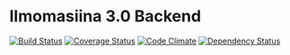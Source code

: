 Ilmomasiina 3.0 Backend
=======================

[![Build Status](https://travis-ci.org/atk-partio/ilmomasiina-backend.png)](https://travis-ci.org/atk-partio/ilmomasiina-backend) [![Coverage Status](https://coveralls.io/repos/atk-partio/ilmomasiina-backend/badge.png)](https://coveralls.io/r/atk-partio/ilmomasiina-backend) [![Code Climate](https://codeclimate.com/github/atk-partio/ilmomasiina-backend.png)](https://codeclimate.com/github/atk-partio/ilmomasiina-backend) [![Dependency Status](https://gemnasium.com/atk-partio/ilmomasiina-backend.png)](https://gemnasium.com/atk-partio/ilmomasiina-backend)
